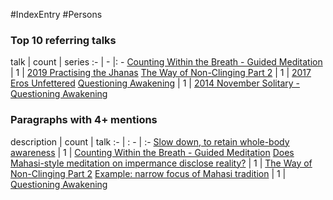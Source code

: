 #IndexEntry #Persons

### Top 10 referring talks
talk | count | series
:- | - |: -
<a data-href="Counting Within the Breath - Guided Meditation" href="Counting+Within+the+Breath+-+Guided+Meditation" class="internal-link" target="_blank" rel="noopener">Counting Within the Breath - Guided Meditation</a> | 1 | <a data-href="2019 Practising the Jhanas" href="2019+Practising+the+Jhanas" class="internal-link" target="_blank" rel="noopener">2019 Practising the Jhanas</a>
<a data-href="The Way of Non-Clinging Part 2" href="The+Way+of+Non-Clinging+Part+2" class="internal-link" target="_blank" rel="noopener">The Way of Non-Clinging Part 2</a> | 1 | <a data-href="2017 Eros Unfettered" href="2017+Eros+Unfettered" class="internal-link" target="_blank" rel="noopener">2017 Eros Unfettered</a>
<a data-href="Questioning Awakening" href="Questioning+Awakening" class="internal-link" target="_blank" rel="noopener">Questioning Awakening</a> | 1 | <a data-href="2014 November Solitary - Questioning Awakening" href="2014+November+Solitary+-+Questioning+Awakening" class="internal-link" target="_blank" rel="noopener">2014 November Solitary - Questioning Awakening</a>

### Paragraphs with 4+ mentions
description | count | talk
:- | : - | :-
<a aria-label-position="top" aria-label="Counting Within the Breath - Guided Meditation > Slow down to retain whole-body awareness" data-href="Counting Within the Breath - Guided Meditation#Slow down to retain whole-body awareness" href="Counting+Within+the+Breath+-+Guided+Meditation#Slow+down+to+retain+whole-body+awareness" class="internal-link" target="_blank" rel="noopener">Slow down, to retain whole-body awareness</a> | 1 | <a data-href="Counting Within the Breath - Guided Meditation" href="Counting+Within+the+Breath+-+Guided+Meditation" class="internal-link" target="_blank" rel="noopener">Counting Within the Breath - Guided Meditation</a>
<a aria-label-position="top" aria-label="The Way of Non-Clinging Part 2 > Does Mahasi-style meditation on impermance disclose reality" data-href="The Way of Non-Clinging Part 2#Does Mahasi-style meditation on impermance disclose reality" href="The+Way+of+Non-Clinging+Part+2#Does+Mahasi-style+meditation+on+impermance+disclose+reality" class="internal-link" target="_blank" rel="noopener">Does Mahasi-style meditation on impermance disclose reality?</a> | 1 | <a data-href="The Way of Non-Clinging Part 2" href="The+Way+of+Non-Clinging+Part+2" class="internal-link" target="_blank" rel="noopener">The Way of Non-Clinging Part 2</a>
<a aria-label-position="top" aria-label="Questioning Awakening > Example narrow focus of Mahasi tradition" data-href="Questioning Awakening#Example narrow focus of Mahasi tradition" href="Questioning+Awakening#Example+narrow+focus+of+Mahasi+tradition" class="internal-link" target="_blank" rel="noopener">Example: narrow focus of Mahasi tradition</a> | 1 | <a data-href="Questioning Awakening" href="Questioning+Awakening" class="internal-link" target="_blank" rel="noopener">Questioning Awakening</a>

